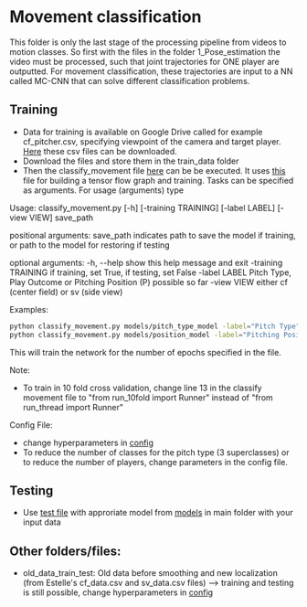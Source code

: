 # Movement classification

This folder is only the last stage of the processing pipeline from videos to motion classes. So first with the files in the folder 1_Pose_estimation the video must be processed, such that joint trajectories for ONE player are outputted. For movement classification, these trajectories are input to a NN called MC-CNN that can solve different classification problems.


## Training
* Data for training is available on Google Drive called for example cf_pitcher.csv, specifying viewpoint of the camera and target player. [Here](https://drive.google.com/open?id=1EQlLGq6XTSws9hSxtHVp3T6Z-0DoI_1D) these csv files can be downloaded.
* Download the files and store them in the train_data folder
* Then the classify_movement file [here](classify_movement.py) can be be executed. It uses [this](run_thread.py) file for building a tensor flow graph and training. Tasks can be specified as arguments. For usage (arguments) type 

Usage: classify_movement.py [-h] [-training TRAINING] [-label LABEL]
                            [-view VIEW]
                            save_path

positional arguments:
  save_path           indicates path to save the model if training, or path to the model for restoring if testing

optional arguments:
  -h, --help          show this help message and exit
  -training TRAINING  if training, set True, if testing, set False
  -label LABEL        Pitch Type, Play Outcome or Pitching Position (P)
                      possible so far
  -view VIEW          either cf (center field) or sv (side view)

Examples:

```bash
python classify_movement.py models/pitch_type_model -label="Pitch Type" -view="cf"
python classify_movement.py models/position_model -label="Pitching Position (P)" -view="sv"
```
This will train the network for the number of epochs specified in the file. 

Note:

* To train in 10 fold cross validation, change line 13 in the classify movement file to "from run_10fold import Runner" instead of "from run_thread import Runner"

Config File:
* change hyperparameters in [config](config.py)
* To reduce the number of classes for the pitch type (3 superclasses) or to reduce the number of players, change parameters in the config file.

## Testing
* Use [test file](test.py) with approriate model from [models](saved_models) in main folder with your input data

## Other folders/files:
* old_data_train_test: Old data before smoothing and new localization (from Estelle's cf_data.csv and sv_data.csv files) --> training and testing is still possible, change hyperparameters in [config](config.py)
